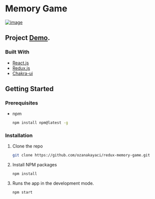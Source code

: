 # Memory Game

[![image](https://user-images.githubusercontent.com/73409300/172953989-57aedd20-5b51-4d2e-a60b-2be64c354e37.png)](https://laughing-northcutt-a53807.netlify.app/)

## Project [Demo](https://laughing-northcutt-a53807.netlify.app/).

### Built With

- [React.js](https://reactjs.org/)
- [Redux.js](https://redux.js.org/)
- [Chakra-ui](https://chakra-ui.com/)

## Getting Started

### Prerequisites

- npm
  ```sh
  npm install npm@latest -g
  ```

### Installation

1. Clone the repo
   ```sh
   git clone https://github.com/ozanakayaci/redux-memory-game.git
   ```
2. Install NPM packages
   ```sh
   npm install
   ```
3. Runs the app in the development mode.

   ```sh
   npm start
   ```
